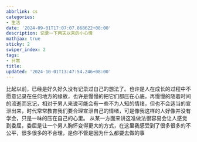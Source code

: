 ```yaml
---
abbrlink: cs
categories:
- 生活
date: '2024-09-01T17:07:07.868622+08:00'
description: 记录一下两天以来的小心情
mathjax: true
sticky: 2
swiper_index: 2
tags:
- 日常
title: 
updated: '2024-10-01T13:47:54.246+08:00'
---
```


 比起以前，已经是好久好久没有记录过自己的想法了。也许是人在成长的过程中不愿意记录在任何地方的缘故，也许是慢慢的把它们都压在心底，再慢慢的随着时间的流逝而忘记，相对于男人来说可能会有一些不为人知的情绪，但也不会适当的宣泄出来，时代常常教育我们要合理宣泄自己的情绪，可是像我这样的人好像并没有学会，只是一味的压在自己的心里。
 从某一方面来讲这准做法很容易会让人感觉到委屈，委屈是让一个男人胸怀变得更大的方式，在这里我感受到了很多很多的不公平，很多很多的不合理，是你不管是因为什么都要去做的事